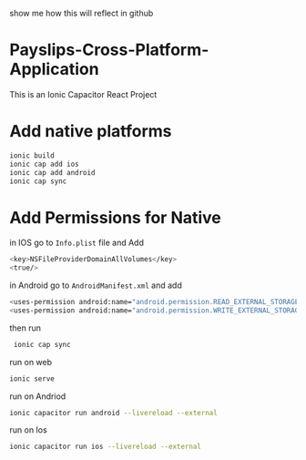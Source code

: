 show me how this will reflect in github

# Payslips-Cross-Platform-Application

This is an Ionic Capacitor React Project

# Add native platforms

```bash
ionic build
ionic cap add ios
ionic cap add android
ionic cap sync
```

# Add Permissions for Native

in IOS go to `Info.plist` file and Add

```bash
<key>NSFileProviderDomainAllVolumes</key>
<true/>
```

in Android go to `AndroidManifest.xml` and add

```bash
<uses-permission android:name="android.permission.READ_EXTERNAL_STORAGE"/>
<uses-permission android:name="android.permission.WRITE_EXTERNAL_STORAGE"/>
```

then run

```bash
 ionic cap sync
```

run on web 
```bash
ionic serve
```

run on Andriod 
```bash
ionic capacitor run android --livereload --external
```

run on Ios 
```bash
ionic capacitor run ios --livereload --external
```
